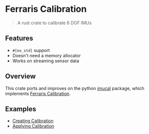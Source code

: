 # Ferraris Calibration

> A rust crate to calibrate 6 DOF IMUs

## Features

- `#[no_std]` support
- Doesn't need a memory allocator
- Works on streaming sensor data

## Overview

This crate ports and improves on the python [imucal](https://github.com/mad-lab-fau/imucal) package, which implements [Ferraris Calibration](https://www.researchgate.net/publication/245080041_Calibration_of_three-axial_rate_gyros_without_angular_velocity_standards).

## Examples

- [Creating Calibration](./src/calibrator.rs#L449)
- [Applying Calibration](./src/calibration_info.rs#L82)
